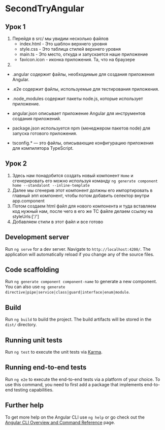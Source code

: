 # SecondTryAngular

## Урок 1
1. Перейдя в src/ мы увидим несколько файлов
    - index.html - Это шаблон верхнего уровня
    - style.css - Это таблица стилей верхнего уровня
    - main.ts - Это место, откуда и запускается наше приложение
    - favicon.icon - иконка приложения. Та, что на браузере
2. 
- .angular содержит файлы, необходимые для создания приложения Angular.

- .e2e содержит файлы, используемые для тестирования приложения.

- .node_modules содержит пакеты node.js, которые использует приложение.

- angular.json описывает приложение Angular для инструментов создания приложений.

- package.json используется npm (менеджером пакетов node) для запуска готового приложения.

- tsconfig.* — это файлы, описывающие конфигурацию приложения для компилятора TypeScript.

## Урок 2

1. Здесь нам понадобится создать новый компонент `Home` и сгенерировать его можно используя команду
`ng generate component home --standalont --inline-template`
2. Далее мы сгенерив этот компонент должны его импортировать в главный эпп компонент, чтобы потом добавить селектор <app-home> внутри app.component
3. Потом создаем html файл для нового компонента и туда вставляем код нужный нам, после чего в его же ТС файле делаем ссылку на styleUrls:['/']
4. Добавляем стили в этот файл и все готово
## Development server

Run `ng serve` for a dev server. Navigate to `http://localhost:4200/`. The application will automatically reload if you change any of the source files.

## Code scaffolding

Run `ng generate component component-name` to generate a new component. You can also use `ng generate directive|pipe|service|class|guard|interface|enum|module`.

## Build

Run `ng build` to build the project. The build artifacts will be stored in the `dist/` directory.

## Running unit tests

Run `ng test` to execute the unit tests via [Karma](https://karma-runner.github.io).

## Running end-to-end tests

Run `ng e2e` to execute the end-to-end tests via a platform of your choice. To use this command, you need to first add a package that implements end-to-end testing capabilities.

## Further help

To get more help on the Angular CLI use `ng help` or go check out the [Angular CLI Overview and Command Reference](https://angular.io/cli) page.
